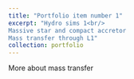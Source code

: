 ```yaml
---
title: "Portfolio item number 1"
excerpt: "Hydro sims 1<br/>
Massive star and compact accretor
Mass transfer through L1"
collection: portfolio
---
```


More about mass transfer
